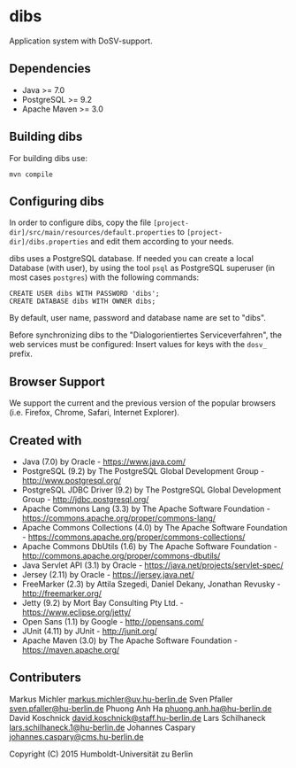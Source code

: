dibs
===

Application system with DoSV-support.

Dependencies
------------

 * Java         >= 7.0
 * PostgreSQL   >= 9.2
 * Apache Maven >= 3.0

Building dibs
------------

For building dibs use:

    mvn compile

Configuring dibs
---------------

In order to configure dibs, copy the file 
`[project-dir]/src/main/resources/default.properties` to
`[project-dir]/dibs.properties` and edit them according to your needs.

dibs uses a PostgreSQL database. If needed you can create a local Database (with user), by
using the tool `psql` as PostgreSQL superuser (in most cases `postgres`) with the
following commands:

    CREATE USER dibs WITH PASSWORD 'dibs';
    CREATE DATABASE dibs WITH OWNER dibs;

By default, user name, password and database name are set to "dibs".

Before synchronizing dibs to the "Dialogorientiertes Serviceverfahren", the web services
must be configured: Insert values for keys with the `dosv_` prefix.

Browser Support
---------------

We support the current and the previous version of the popular browsers (i.e. Firefox,
Chrome, Safari, Internet Explorer).

Created with
------------

 * Java (7.0) by Oracle - https://www.java.com/
 * PostgreSQL (9.2) by The PostgreSQL Global Development Group -
   http://www.postgresql.org/
 * PostgreSQL JDBC Driver (9.2) by The PostgreSQL Global Development Group -
   http://jdbc.postgresql.org/
 * Apache Commons Lang (3.3) by The Apache Software Foundation -
   https://commons.apache.org/proper/commons-lang/
 * Apache Commons Collections (4.0) by The Apache Software Foundation -
   https://commons.apache.org/proper/commons-collections/
 * Apache Commons DbUtils (1.6) by The Apache Software Foundation -
   http://commons.apache.org/proper/commons-dbutils/
 * Java Servlet API (3.1) by Oracle - https://java.net/projects/servlet-spec/
 * Jersey (2.11) by Oracle - https://jersey.java.net/
 * FreeMarker (2.3) by Attila Szegedi, Daniel Dekany, Jonathan Revusky -
   http://freemarker.org/
 * Jetty (9.2) by Mort Bay Consulting Pty Ltd. - https://www.eclipse.org/jetty/
 * Open Sans (1.1) by Google - http://opensans.com/
 * JUnit (4.11) by JUnit - http://junit.org/
 * Apache Maven (3.0) by The Apache Software Foundation - https://maven.apache.org/
 
Contributers
------------

Markus Michler     markus.michler@uv.hu-berlin.de
Sven Pfaller       sven.pfaller@hu-berlin.de
Phuong Anh Ha      phuong.anh.ha@hu-berlin.de
David Koschnick    david.koschnick@staff.hu-berlin.de
Lars Schilhaneck   lars.schilhaneck.1@hu-berlin.de
Johannes Caspary   johannes.caspary@cms.hu-berlin.de

Copyright (C) 2015 Humboldt-Universität zu Berlin
